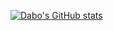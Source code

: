 [![Dabo's GitHub stats](https://github-readme-stats.vercel.app/api?username=Jay-Dabo&show_icons=true&theme=radical)](https://github.com/anuraghazra/github-readme-stats)
